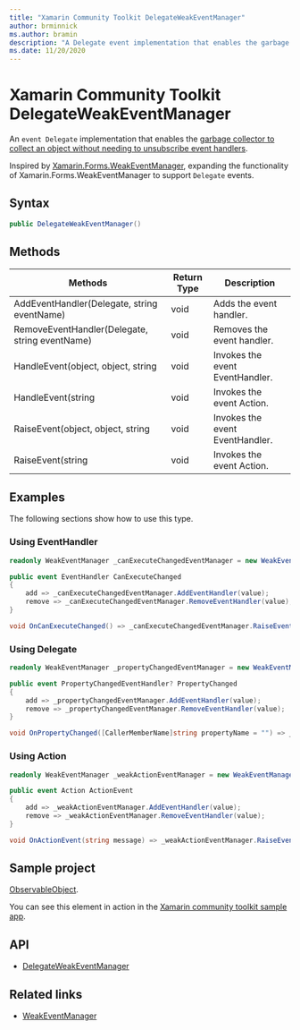 ```yaml
---
title: "Xamarin Community Toolkit DelegateWeakEventManager"
author: brminnick
ms.author: bramin
description: "A Delegate event implementation that enables the garbage collector to collect an object without needing to unsubscribe event handlers"
ms.date: 11/20/2020
---
```


# Xamarin Community Toolkit DelegateWeakEventManager

An `event Delegate` implementation that enables the [garbage collector to collect an object without needing to unsubscribe event handlers](http://paulstovell.com/blog/weakevents).

Inspired by [Xamarin.Forms.WeakEventManager](https://github.com/xamarin/Xamarin.Forms/blob/master/Xamarin.Forms.Core/WeakEventManager.cs), expanding the functionality of Xamarin.Forms.WeakEventManager to support `Delegate` events.

## Syntax

```csharp
public DelegateWeakEventManager()
```

## Methods

| Methods | Return Type | Description |
| -- | -- | -- |
| AddEventHandler(Delegate, string eventName) | void | Adds the event handler. |
| RemoveEventHandler(Delegate, string eventName) | void | Removes the event handler. |
| HandleEvent(object, object, string | void | Invokes the event EventHandler. |
| HandleEvent(string | void | Invokes the event Action. |
| RaiseEvent(object, object, string | void | Invokes the event EventHandler. |
| RaiseEvent(string | void | Invokes the event Action. |

## Examples

The following sections show how to use this type.

### Using EventHandler

```csharp
readonly WeakEventManager _canExecuteChangedEventManager = new WeakEventManager();

public event EventHandler CanExecuteChanged
{
    add => _canExecuteChangedEventManager.AddEventHandler(value);
    remove => _canExecuteChangedEventManager.RemoveEventHandler(value);
}

void OnCanExecuteChanged() => _canExecuteChangedEventManager.RaiseEvent(this, EventArgs.Empty, nameof(CanExecuteChanged));
```

### Using Delegate

```csharp
readonly WeakEventManager _propertyChangedEventManager = new WeakEventManager();

public event PropertyChangedEventHandler? PropertyChanged
{
    add => _propertyChangedEventManager.AddEventHandler(value);
    remove => _propertyChangedEventManager.RemoveEventHandler(value);
}

void OnPropertyChanged([CallerMemberName]string propertyName = "") => _propertyChangedEventManager.RaiseEvent(this, new PropertyChangedEventArgs(propertyName), nameof(PropertyChanged));
```

### Using Action

```csharp
readonly WeakEventManager _weakActionEventManager = new WeakEventManager();

public event Action ActionEvent
{
    add => _weakActionEventManager.AddEventHandler(value);
    remove => _weakActionEventManager.RemoveEventHandler(value);
}

void OnActionEvent(string message) => _weakActionEventManager.RaiseEvent(message, nameof(ActionEvent));
```

## Sample project

[ObservableObject](https://github.com/xamarin/XamarinCommunityToolkit/blob/main/src/CommunityToolkit/Xamarin.CommunityToolkit.Sample/ObjectModel/ObservableObject.shared.cs). 

You can see this element in action in the [Xamarin community toolkit sample app](https://github.com/xamarin/XamarinCommunityToolkit/tree/main/XamarinCommunityToolkitSample).

## API 

- [DelegateWeakEventManager](https://github.com/xamarin/XamarinCommunityToolkit/blob/main/src/CommunityToolkit/Xamarin.CommunityToolkit/Helpers/DelegateWeakEventManager.shared.cs)

## Related links

- [WeakEventManager<T>](weakeventmanagert.md)
